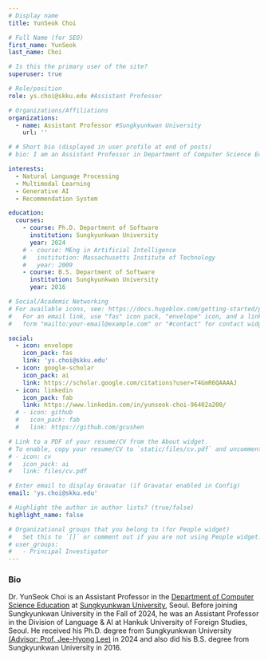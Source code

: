 ```yaml
---
# Display name
title: YunSeok Choi

# Full Name (for SEO)
first_name: YunSeok
last_name: Choi

# Is this the primary user of the site?
superuser: true

# Role/position
role: ys.choi@skku.edu #Assistant Professor

# Organizations/Affiliations
organizations:
  - name: Assistant Professor #Sungkyunkwan University
    url: ''

# # Short bio (displayed in user profile at end of posts)
# bio: I am an Assistant Professor in Department of Computer Science Education at Sungkyunkwan University, Seoul, Korea. My Research Interest is in the field of Natural Language Processing, especially about (i) Code Understanding and Generation, (ii) Multimodal Language Understanding, and (iii) Robust Large Language Model.

interests:
  - Natural Language Processing
  - Multimodal Learning
  - Generative AI
  - Recommendation System

education:
  courses:
    - course: Ph.D. Department of Software
      institution: Sungkyunkwan University
      year: 2024
    # - course: MEng in Artificial Intelligence
    #   institution: Massachusetts Institute of Technology
    #   year: 2009
    - course: B.S. Department of Software
      institution: Sungkyunkwan University
      year: 2016

# Social/Academic Networking
# For available icons, see: https://docs.hugoblox.com/getting-started/page-builder/#icons
#   For an email link, use "fas" icon pack, "envelope" icon, and a link in the
#   form "mailto:your-email@example.com" or "#contact" for contact widget.

social:
  - icon: envelope
    icon_pack: fas
    link: 'ys.choi@skku.edu'
  - icon: google-scholar
    icon_pack: ai
    link: https://scholar.google.com/citations?user=T4GmR6QAAAAJ
  - icon: linkedin
    icon_pack: fab
    link: https://www.linkedin.com/in/yunseok-choi-96402a200/
  # - icon: github
  #   icon_pack: fab
  #   link: https://github.com/gcushen

# Link to a PDF of your resume/CV from the About widget.
# To enable, copy your resume/CV to `static/files/cv.pdf` and uncomment the lines below.
# - icon: cv
#   icon_pack: ai
#   link: files/cv.pdf

# Enter email to display Gravatar (if Gravatar enabled in Config)
email: 'ys.choi@skku.edu'

# Highlight the author in author lists? (true/false)
highlight_name: false

# Organizational groups that you belong to (for People widget)
#   Set this to `[]` or comment out if you are not using People widget.
# user_groups:
#   - Principal Investigator
---
```

### Bio
Dr. YunSeok Choi is an Assistant Professor in the [Department of Computer Science Education](https://comedu.skku.edu/comedu/index.do) at [Sungkyunkwan University](https://www.skku.edu/skku/index.do), Seoul. Before joining Sungkyunkwan University in the Fall of 2024, he was an Assistant Professor in the Division of Language & AI at Hankuk University of Foreign Studies, Seoul. He received his Ph.D. degree from Sungkyunkwan University [(Advisor: Prof. Jee-Hyong Lee)](http://iislab.skku.edu/iish/professor) in 2024 and also did his B.S. degree from Sungkyunkwan University in 2016.

<!-- ### Teaching

**2024 Fall**
- Natural Language Processing (SKKU)
- Introduction of Cloud Computing (SKKU)

**2024 Spring**
- Introduction of Artificial Intelligence (HUFS)
- Language and Database (HUFS)
- English and Database (HUFS)

**2023 Fall**
- Natural Language Processing (SKKU)

**2023 Spring**
- Natural Language Processing (CNU) -->
